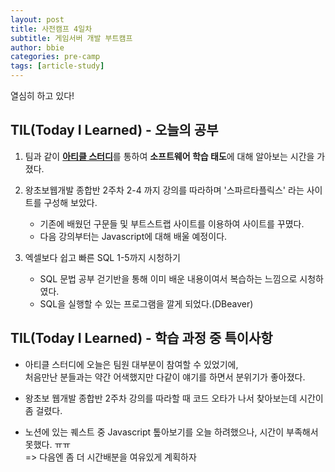 ```yaml
---
layout: post
title: 사전캠프 4일차
subtitle: 게임서버 개발 부트캠프
author: bbie
categories: pre-camp
tags: [article-study]
---
```


열심히 하고 있다!

## TIL(Today I Learned) - 오늘의 공부

1. 팀과 같이 [**아티클 스터디**](https://www.notion.so/1186cbfc0b9380d59945ff247e9e5e82?pvs=4)를 통하여 
**소프트웨어 학습 태도**에 대해 알아보는 시간을 가졌다.

2. 왕초보웹개발 종합반 2주차 2-4 까지 강의를 따라하며 '스파르타플릭스' 라는 사이트를 구성해 보았다.
    - 기존에 배웠던 구문들 및 부트스트랩 사이트를 이용하여 사이트를 꾸몄다.
    - 다음 강의부터는 Javascript에 대해 배울 예정이다.

3. 엑셀보다 쉽고 빠른 SQL 1-5까지 시청하기
    - SQL 문법 공부 걷기반을 통해 이미 배운 내용이여서 복습하는 느낌으로 시청하였다.
    - SQL을 실행할 수 있는 프로그램을 깔게 되었다.(DBeaver)

## TIL(Today I Learned) - 학습 과정 중 특이사항

- 아티클 스터디에 오늘은 팀원 대부분이 참여할 수 있었기에,  
 처음만난 분들과는 약간 어색했지만 다같이 얘기를 하면서 분위기가 좋아졌다.  

- 왕초보 웹개발 종합반 2주차 강의를 따라할 때 코드 오타가 나서 찾아보는데 시간이 좀 걸렸다.  

- 노션에 있는 퀘스트 중 Javascript 톺아보기를 오늘 하려했으나, 시간이 부족해서 못했다. ㅠㅠ  
    => 다음엔 좀 더 시간배분을 여유있게 계획하자

